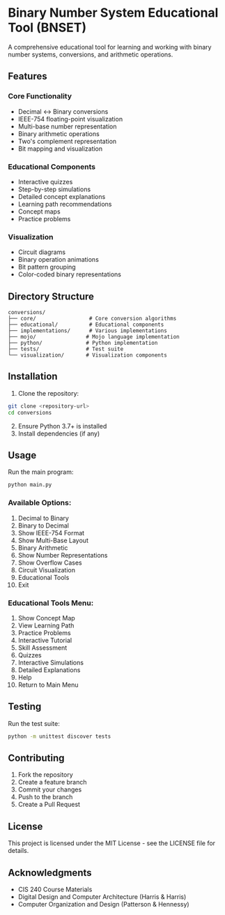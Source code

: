 # Binary Number System Educational Tool (BNSET)

A comprehensive educational tool for learning and working with binary number systems, conversions, and arithmetic operations.

## Features

### Core Functionality
- Decimal ↔ Binary conversions
- IEEE-754 floating-point visualization
- Multi-base number representation
- Binary arithmetic operations
- Two's complement representation
- Bit mapping and visualization

### Educational Components
- Interactive quizzes
- Step-by-step simulations
- Detailed concept explanations
- Learning path recommendations
- Concept maps
- Practice problems

### Visualization
- Circuit diagrams
- Binary operation animations
- Bit pattern grouping
- Color-coded binary representations

## Directory Structure

```
conversions/
├── core/                 # Core conversion algorithms
├── educational/          # Educational components
├── implementations/      # Various implementations
├── mojo/                # Mojo language implementation
├── python/              # Python implementation
├── tests/               # Test suite
└── visualization/       # Visualization components
```

## Installation

1. Clone the repository:
```bash
git clone <repository-url>
cd conversions
```

2. Ensure Python 3.7+ is installed
3. Install dependencies (if any)

## Usage

Run the main program:
```bash
python main.py
```

### Available Options:
1. Decimal to Binary
2. Binary to Decimal
3. Show IEEE-754 Format
4. Show Multi-Base Layout
5. Binary Arithmetic
6. Show Number Representations
7. Show Overflow Cases
8. Circuit Visualization
9. Educational Tools
10. Exit

### Educational Tools Menu:
1. Show Concept Map
2. View Learning Path
3. Practice Problems
4. Interactive Tutorial
5. Skill Assessment
6. Quizzes
7. Interactive Simulations
8. Detailed Explanations
9. Help
10. Return to Main Menu

## Testing

Run the test suite:
```bash
python -m unittest discover tests
```

## Contributing

1. Fork the repository
2. Create a feature branch
3. Commit your changes
4. Push to the branch
5. Create a Pull Request

## License

This project is licensed under the MIT License - see the LICENSE file for details.

## Acknowledgments

- CIS 240 Course Materials
- Digital Design and Computer Architecture (Harris & Harris)
- Computer Organization and Design (Patterson & Hennessy) 